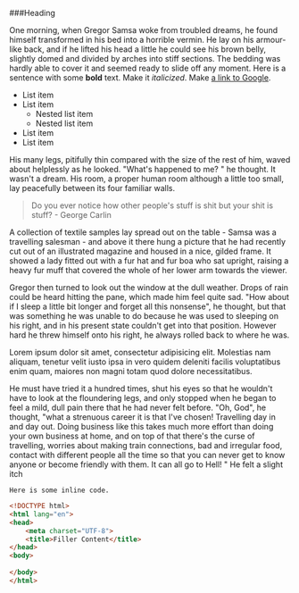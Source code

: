 ###Heading

One morning, when Gregor Samsa woke from troubled dreams, he found himself transformed in his bed into a horrible vermin. He lay on his armour-like back, and if he lifted his head a little he could see his brown belly, slightly domed and divided by arches into stiff sections. The bedding was hardly able to cover it and seemed ready to slide off any moment. Here is a sentence with some **bold** text. Make it *italicized*. Make [a link to Google](http://www.google.com).

* List item
* List item
    - Nested list item
    - Nested list item
* List item
* List item

His many legs, pitifully thin compared with the size of the rest of him, waved about helplessly as he looked. "What's happened to me? " he thought. It wasn't a dream. His room, a proper human room although a little too small, lay peacefully between its four familiar walls.

>Do you ever notice how other people's stuff is shit but your shit is stuff? - George Carlin

A collection of textile samples lay spread out on the table - Samsa was a travelling salesman - and above it there hung a picture that he had recently cut out of an illustrated magazine and housed in a nice, gilded frame. It showed a lady fitted out with a fur hat and fur boa who sat upright, raising a heavy fur muff that covered the whole of her lower arm towards the viewer.

Gregor then turned to look out the window at the dull weather. Drops of rain could be heard hitting the pane, which made him feel quite sad. "How about if I sleep a little bit longer and forget all this nonsense", he thought, but that was something he was unable to do because he was used to sleeping on his right, and in his present state couldn't get into that position. However hard he threw himself onto his right, he always rolled back to where he was.

Lorem ipsum dolor sit amet, consectetur adipisicing elit. Molestias nam aliquam, tenetur velit iusto ipsa in vero quidem deleniti facilis voluptatibus enim quam, maiores non magni totam quod dolore necessitatibus.

He must have tried it a hundred times, shut his eyes so that he wouldn't have to look at the floundering legs, and only stopped when he began to feel a mild, dull pain there that he had never felt before. "Oh, God", he thought, "what a strenuous career it is that I've chosen! Travelling day in and day out. Doing business like this takes much more effort than doing your own business at home, and on top of that there's the curse of travelling, worries about making train connections, bad and irregular food, contact with different people all the time so that you can never get to know anyone or become friendly with them. It can all go to Hell! " He felt a slight itch

`Here is some inline code.`

```html
<!DOCTYPE html>
<html lang="en">
<head>
	<meta charset="UTF-8">
	<title>Filler Content</title>
</head>
<body>
	
</body>
</html>

```


